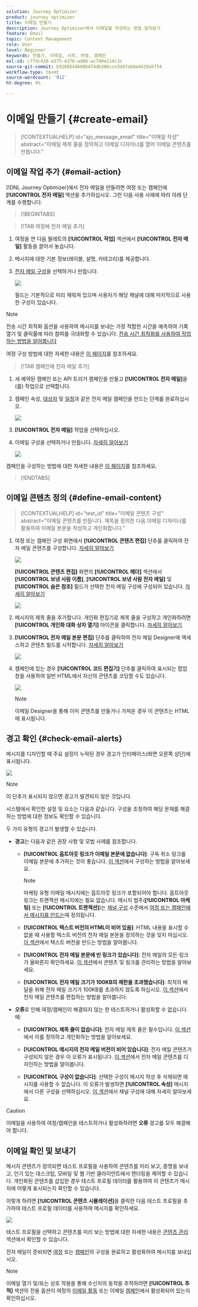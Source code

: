 ```yaml
---
solution: Journey Optimizer
product: journey optimizer
title: 이메일 만들기
description: Journey Optimizer에서 이메일을 작성하는 방법 알아보기
feature: Email
topic: Content Management
role: User
level: Beginner
keywords: 만들기, 이메일, 시작, 여정, 캠페인
exl-id: c77dc420-a375-4376-ad86-ac740e214c3c
source-git-commit: b9208544b08b474db386cce3d4fab0a4429a5f54
workflow-type: tm+mt
source-wordcount: '912'
ht-degree: 9%

---
```


# 이메일 만들기 {#create-email}

>[!CONTEXTUALHELP]
>id="ajo_message_email"
>title="이메일 작성"
>abstract="이메일 제목 줄을 정의하고 이메일 디자이너를 열어 이메일 콘텐츠를 만듭니다."

## 이메일 작업 추가 {#email-action}

[!DNL Journey Optimizer]에서 전자 메일을 만들려면 여정 또는 캠페인에 **[!UICONTROL 전자 메일]** 액션을 추가하십시오. 그런 다음 사용 사례에 따라 아래 단계를 수행합니다.

>[!BEGINTABS]

>[!TAB 여정에 전자 메일 추가]

1. 여정을 연 다음 팔레트의 **[!UICONTROL 작업]** 섹션에서 **[!UICONTROL 전자 메일]** 활동을 끌어서 놓습니다.

1. 메시지에 대한 기본 정보(레이블, 설명, 카테고리)를 제공합니다.

1. [전자 메일 구성](email-settings.md)을 선택하거나 만듭니다.

   ![](assets/email_journey.png)

   필드는 기본적으로 미리 채워져 있으며 사용자가 해당 채널에 대해 마지막으로 사용한 구성이 있습니다.

>[!NOTE]
>
>전송 시간 최적화 옵션을 사용하여 메시지를 보내는 가장 적합한 시간을 예측하여 기록 열기 및 클릭률에 따라 참여를 극대화할 수 있습니다. [전송 시간 최적화를 사용하여 작업하는 방법을 알아봅니다](../building-journeys/journeys-message.md#send-time-optimization)

여정 구성 방법에 대한 자세한 내용은 [이 페이지](../building-journeys/journey-gs.md)를 참조하세요.

>[!TAB 캠페인에 전자 메일 추가]

1. 새 예약된 캠페인 또는 API 트리거 캠페인을 만들고 **[!UICONTROL 전자 메일]**&#x200B;을(를) 작업으로 선택합니다.

1. 캠페인 속성, [대상자](../audience/about-audiences.md) 및 [일정](../campaigns/create-campaign.md#schedule)과 같은 전자 메일 캠페인을 만드는 단계를 완료하십시오.

   ![](assets/email_campaign_steps.png)

1. **[!UICONTROL 전자 메일]** 작업을 선택하십시오.

1. 이메일 구성을 선택하거나 만듭니다. [자세히 알아보기](email-settings.md)

   ![](assets/email_campaign.png)

<!--
From the **[!UICONTROL Action]** section, specify if you want to track how your recipients react to your delivery: you can track email opens, and/or clicks on links and buttons in your email.

![](assets/email_campaign_tracking.png)
-->

캠페인을 구성하는 방법에 대한 자세한 내용은 [이 페이지](../campaigns/get-started-with-campaigns.md)를 참조하세요.

>[!ENDTABS]

## 이메일 콘텐츠 정의 {#define-email-content}

<!-- update the quarry component with right ID value-->

>[!CONTEXTUALHELP]
>id="test_id"
>title="이메일 콘텐츠 구성"
>abstract="이메일 콘텐츠를 만듭니다. 제목을 정의한 다음 이메일 디자이너를 활용하여 이메일 본문을 작성하고 개인화합니다."

1. 여정 또는 캠페인 구성 화면에서 **[!UICONTROL 콘텐츠 편집]** 단추를 클릭하여 전자 메일 콘텐츠를 구성합니다. [자세히 알아보기](get-started-email-design.md)

   ![](assets/email_campaign_edit_content.png)

   **[!UICONTROL 콘텐츠 편집]** 화면의 **[!UICONTROL 헤더]** 섹션에서 **[!UICONTROL 보낸 사람 이름]**, **[!UICONTROL 보낸 사람 전자 메일]** 및 **[!UICONTROL 숨은 참조]** 필드가 선택한 전자 메일 구성에 구성되어 있습니다. [자세히 알아보기](email-settings.md) <!--check if same for journey-->

   ![](assets/email_designer_edit_content_header.png)

1. 메시지의 제목 줄을 추가합니다. 개인화 편집기로 제목 줄을 구성하고 개인화하려면 **[!UICONTROL 개인화 대화 상자 열기]** 아이콘을 클릭합니다. [자세히 알아보기](../personalization/personalization-build-expressions.md)

1. **[!UICONTROL 전자 메일 본문 편집]** 단추를 클릭하여 전자 메일 Designer에 액세스하고 콘텐츠 빌드를 시작합니다. [자세히 알아보기](get-started-email-design.md)

   ![](assets/email_designer_edit_email_body.png)

1. 캠페인에 있는 경우 **[!UICONTROL 코드 편집기]** 단추를 클릭하여 표시되는 팝업 창을 사용하여 일반 HTML에서 자신의 콘텐츠를 코딩할 수도 있습니다.

   ![](assets/email_designer_edit_code_editor.png)

   >[!NOTE]
   >
   >이메일 Designer을 통해 이미 콘텐츠를 만들거나 가져온 경우 이 콘텐츠는 HTML에 표시됩니다.

## 경고 확인 {#check-email-alerts}

메시지를 디자인할 때 주요 설정이 누락된 경우 경고가 인터페이스(화면 오른쪽 상단)에 표시됩니다.

![](assets/email_journey_alerts_details.png)

>[!NOTE]
>
>이 단추가 표시되지 않으면 경고가 발견되지 않은 것입니다.

시스템에서 확인한 설정 및 요소는 다음과 같습니다. 구성을 조정하여 해당 문제를 해결하는 방법에 대한 정보도 확인할 수 있습니다.

두 가지 유형의 경고가 발생할 수 있습니다.

* **경고**&#x200B;는 다음과 같은 권장 사항 및 모범 사례를 참조합니다.

   * **[!UICONTROL 옵트아웃 링크가 이메일 본문에 없습니다]**: 구독 취소 링크를 이메일 본문에 추가하는 것이 좋습니다. [이 섹션](../privacy/opt-out.md#opt-out-management)에서 구성하는 방법을 알아보세요.

     >[!NOTE]
     >
     >마케팅 유형 이메일 메시지에는 옵트아웃 링크가 포함되어야 합니다. 옵트아웃 링크는 트랜잭션 메시지에는 필요 없습니다. 메시지 범주(**[!UICONTROL 마케팅]** 또는 **[!UICONTROL 트랜잭션]**)는 [채널 구성](email-settings.md#email-type) 수준에서 [여정 또는 캠페인에서 메시지를 만드는](#create-email-journey-campaign)때 정의됩니다.

   * **[!UICONTROL 텍스트 버전의 HTML이 비어 있음]**: HTML 내용을 표시할 수 없을 때 사용할 텍스트 버전의 전자 메일 본문을 정의하는 것을 잊지 마십시오. [이 섹션](text-version-email.md)에서 텍스트 버전을 만드는 방법을 알아봅니다.

   * **[!UICONTROL 전자 메일 본문에 빈 링크가 있습니다]**: 전자 메일의 모든 링크가 올바른지 확인하세요. [이 섹션](content-from-scratch.md)에서 콘텐츠 및 링크를 관리하는 방법을 알아보세요.

   * **[!UICONTROL 전자 메일 크기가 100KB의 제한을 초과했습니다]**: 최적의 배달을 위해 전자 메일 크기가 100KB를 초과하지 않도록 하십시오. [이 섹션](content-from-scratch.md)에서 전자 메일 콘텐츠를 편집하는 방법을 알아봅니다.

* **오류**&#x200B;로 인해 여정/캠페인이 해결되지 않는 한 테스트하거나 활성화할 수 없습니다. 예:

   * **[!UICONTROL 제목 줄이 없습니다]**: 전자 메일 제목 줄은 필수입니다. [이 섹션](create-email.md)에서 이를 정의하고 개인화하는 방법을 알아보세요.

  <!--HTML is empty when Amp HTML is present-->

   * **[!UICONTROL 메시지의 전자 메일 버전이 비어 있습니다]**: 전자 메일 콘텐츠가 구성되지 않은 경우 이 오류가 표시됩니다. [이 섹션](get-started-email-design.md)에서 전자 메일 콘텐츠를 디자인하는 방법을 알아봅니다.

   * **[!UICONTROL 구성이 없습니다]**: 선택한 구성이 메시지 작성 후 삭제되면 메시지를 사용할 수 없습니다. 이 오류가 발생하면 **[!UICONTROL 속성]** 메시지에서 다른 구성을 선택하십시오. [이 섹션](../configuration/channel-surfaces.md)에서 채널 구성에 대해 자세히 알아보세요.

>[!CAUTION]
>
>이메일을 사용하여 여정/캠페인을 테스트하거나 활성화하려면 **오류** 경고를 모두 해결해야 합니다.

## 이메일 확인 및 보내기

메시지 콘텐츠가 정의되면 테스트 프로필을 사용하여 콘텐츠를 미리 보고, 증명을 보내고, 인기 있는 데스크탑, 모바일 및 웹 기반 클라이언트에서 렌더링을 제어할 수 있습니다. 개인화된 콘텐츠를 삽입한 경우 테스트 프로필 데이터를 활용하여 이 콘텐츠가 메시지에 어떻게 표시되는지 확인할 수 있습니다.

이렇게 하려면 **[!UICONTROL 콘텐츠 시뮬레이션]**&#x200B;을 클릭한 다음 테스트 프로필을 추가하여 테스트 프로필 데이터를 사용하여 메시지를 확인하세요.

![](assets/email_designer_edit_simulate.png)

테스트 프로필을 선택하고 콘텐츠를 미리 보는 방법에 대한 자세한 내용은 [콘텐츠 관리](../content-management/preview-test.md) 섹션에서 확인할 수 있습니다.

전자 메일이 준비되면 [여정](../building-journeys/journey-gs.md) 또는 [캠페인](../campaigns/create-campaign.md)의 구성을 완료하고 활성화하여 메시지를 보내십시오.

>[!NOTE]
>
>이메일 열기 및/또는 상호 작용을 통해 수신자의 동작을 추적하려면 **[!UICONTROL 추적]** 섹션의 전용 옵션이 여정의 [이메일 활동](../building-journeys/journeys-message.md) 또는 이메일 [캠페인](../campaigns/create-campaign.md)에서 활성화되어 있는지 확인하십시오.<!--to move?-->

<!--

## Define your email content {#email-content}

Use [!DNL Journey Optimizer] Email Designer to [design your email from scratch](../email/content-from-scratch.md). If you have an existing content, you can [import it in the Email Designer](../email/existing-content.md), or [code your own content](../email/code-content.md) in [!DNL Journey Optimizer]. 

[!DNL Journey Optimizer] comes with a set of [built-in templates](email-templates.md) to help you start. Any email can also be saved as a template.

Use [!DNL Journey Optimizer] personalization editor to personalize your messages with profiles' data. For more on personalization, refer to [this section](../personalization/personalize.md).

Adapt the content of your messages to the targeted profiles by using [!DNL Journey Optimizer] dynamic content capabilities. [Get started with dynamic content](../personalization/get-started-dynamic-content.md)

## Email tracking {#email-tracking}

If you want to track the behavior of your recipients through openings and/or clicks on links, enable the following options: **[!UICONTROL Email opens]** and **[!UICONTROL Click on email]**. 

Learn more about tracking in [this section](message-tracking.md).

## Validate your email content {#email-content-validate}

Control the rendering of your email, and check personalization settings with test profiles, using the preview section on the left-hand side. For more on this, refer to [this section](preview.md).

![](assets/messages-simple-preview.png)

You must also check alerts in the upper section of the editor.  Some of them are simple warnings, but others can prevent you from using the message. 

-->

